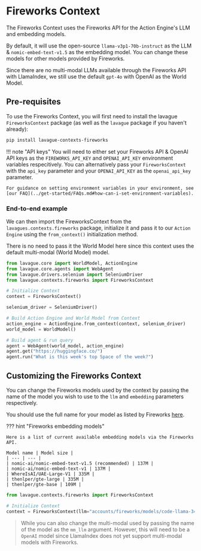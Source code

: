 # Fireworks Context

The Fireworks Context uses the Fireworks API for the Action Engine's LLM and embedding models.

By default, it will use the open-source `llama-v3p1-70b-instruct` as the LLM & `nomic-embed-text-v1.5` as the embedding model. You can change these models for other models provided by Fireworks.

Since there are no multi-modal LLMs available through the Fireworks API with LlamaIndex, we still use the default `gpt-4o` with OpenAI as the World Model.

## Pre-requisites

To use the Fireworks Context, you will first need to install the lavague `FireworksContext` package (as well as the `lavague` package if you haven't already):

```bash
pip install lavague-contexts-fireworks
```

!!! note "API keys"
    You will need to either set your Fireworks API  & OpenAI API keys as the `FIREWORKS_API_KEY` and `OPENAI_API_KEY` environment variables respecitively. You can alternatively pass your `FireworksContext` with the `api_key` parameter and your `OPENAI_API_KEY` as the `openai_api_key` parameter.

    For guidance on setting environment variables in your environment, see [our FAQ](../get-started/FAQs.md#how-can-i-set-environment-variables).

### End-to-end example

We can then import the FireworksContext from the `lavagues.contexts.fireworks` package, initialize it and pass it to our `Action Engine` using the `from_context()` initialization method.

There is no need to pass it the World Model here since this context uses the default multi-modal (World Model) model.

```python
from lavague.core import WorldModel, ActionEngine
from lavague.core.agents import WebAgent
from lavague.drivers.selenium import SeleniumDriver
from lavague.contexts.fireworks import FireworksContext

# Initialize Context
context = FireworksContext()

selenium_driver = SeleniumDriver()

# Build Action Engine and World Model from Context
action_engine = ActionEngine.from_context(context, selenium_driver)
world_model = WorldModel()

# Build agent & run query
agent = WebAgent(world_model, action_engine)
agent.get("https://huggingface.co/")
agent.run("What is this week's top Space of the week?")
```

## Customizing the Fireworks Context

You can change the Fireworks models used by the context by passing the name of the model you wish to use to the `llm` and `embedding` parameters respectively.

You should use the full name for your model as listed by Fireworks [here](https://fireworks.ai/models).

??? hint "Fireworks embedding models"

    Here is a list of current available embedding models via the Fireworks API.

    Model name | Model size |
    | --- | --- |
    | nomic-ai/nomic-embed-text-v1.5 (recommended) | 137M |
    | nomic-ai/nomic-embed-text-v1 | 137M |
    | WhereIsAI/UAE-Large-V1 | 335M |
    | thenlper/gte-large | 335M |
    | thenlper/gte-base | 109M |

```py
from lavague.contexts.fireworks import FireworksContext

# Initialize Context
context = FireworksContext(llm="accounts/fireworks/models/code-llama-34b", embedding="nomic-ai/nomic-embed-text-v1")
```

> While you can also change the multi-modal used by passing the name of the model as the `mm_llm` argument. However, this will need to be a `OpenAI` model since LlamaIndex does not yet support multi-modal models with Fireworks.
